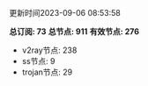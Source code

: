 更新时间2023-09-06 08:53:58

**总订阅: 73**
**总节点: 911**
**有效节点: 276**
- v2ray节点: 238
- ss节点: 9
- trojan节点: 29
